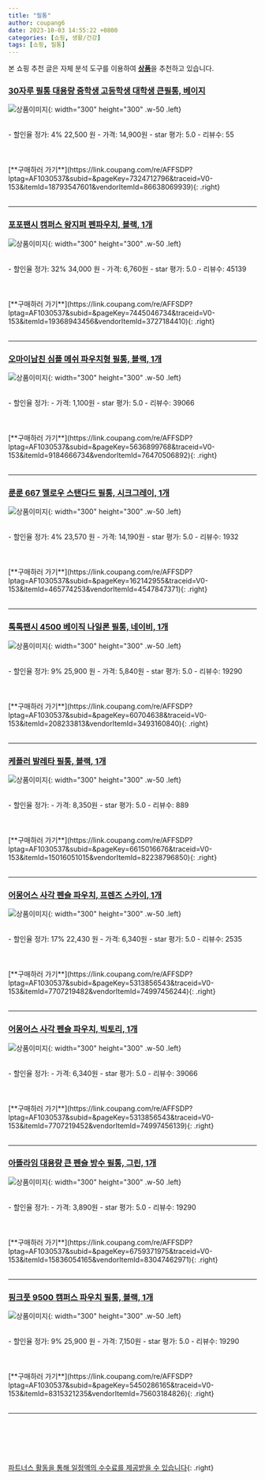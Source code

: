 ```yaml
---
title: "필통"
author: coupang6
date: 2023-10-03 14:55:22 +0800
categories: [쇼핑, 생활/건강]
tags: [쇼핑, 필통]
---
```


본 쇼핑 추천 글은 자체 분석 도구를 이용하여 [**상품**](https://link.coupang.com/a/bao1ui)을 추천하고 있습니다.

### [30자루 필통 대용량 중학생 고등학생 대학생 큰필통, 베이지](https://link.coupang.com/re/AFFSDP?lptag=AF1030537&subid=&pageKey=7324712796&traceid=V0-153&itemId=18793547601&vendorItemId=86638069939)

![상품이미지](https://thumbnail7.coupangcdn.com/thumbnails/remote/230x230ex/image/vendor_inventory/1a6a/9110cd62961f530ac761563726584e80af547566ca85e2d72bfa223832be.jpg){: width="300" height="300" .w-50 .left}


<br>
- 할인율 정가: 4%  22,500   원
- 가격: 14,900원
- star 평가: 5.0
- 리뷰수: 55
<br>
<br>
<br>
<br>
[**구매하러 가기**](https://link.coupang.com/re/AFFSDP?lptag=AF1030537&subid=&pageKey=7324712796&traceid=V0-153&itemId=18793547601&vendorItemId=86638069939){: .right}
<br>
<br>

---

### [포포팬시 캠퍼스 왕지퍼 펜파우치, 블랙, 1개](https://link.coupang.com/re/AFFSDP?lptag=AF1030537&subid=&pageKey=7445046734&traceid=V0-153&itemId=19368943456&vendorItemId=3727184410)

![상품이미지](https://thumbnail8.coupangcdn.com/thumbnails/remote/230x230ex/image/retail/images/4274031022047412-a90e79fb-b1f3-4e09-a852-2e0d4324ee51.jpg){: width="300" height="300" .w-50 .left}


<br>
- 할인율 정가: 32%  34,000   원
- 가격: 6,760원
- star 평가: 5.0
- 리뷰수: 45139
<br>
<br>
<br>
<br>
[**구매하러 가기**](https://link.coupang.com/re/AFFSDP?lptag=AF1030537&subid=&pageKey=7445046734&traceid=V0-153&itemId=19368943456&vendorItemId=3727184410){: .right}
<br>
<br>

---

### [오마이남친 심플 메쉬 파우치형 필통, 블랙, 1개](https://link.coupang.com/re/AFFSDP?lptag=AF1030537&subid=&pageKey=5636899768&traceid=V0-153&itemId=9184666734&vendorItemId=76470506892)

![상품이미지](https://thumbnail10.coupangcdn.com/thumbnails/remote/230x230ex/image/retail/images/3818336172544447-76cc986d-d921-4e75-a62c-f7014d2ed260.jpg){: width="300" height="300" .w-50 .left}


<br>
- 할인율 정가: 
- 가격: 1,100원
- star 평가: 5.0
- 리뷰수: 39066
<br>
<br>
<br>
<br>
[**구매하러 가기**](https://link.coupang.com/re/AFFSDP?lptag=AF1030537&subid=&pageKey=5636899768&traceid=V0-153&itemId=9184666734&vendorItemId=76470506892){: .right}
<br>
<br>

---

### [룬룬 667 멜로우 스탠다드 필통, 시크그레이, 1개](https://link.coupang.com/re/AFFSDP?lptag=AF1030537&subid=&pageKey=162142955&traceid=V0-153&itemId=465774253&vendorItemId=4547847371)

![상품이미지](https://thumbnail10.coupangcdn.com/thumbnails/remote/230x230ex/image/retail/images/1751802006009798-962c961f-b057-4ae3-a96a-a29ef7a21834.jpg){: width="300" height="300" .w-50 .left}


<br>
- 할인율 정가: 4%  23,570   원
- 가격: 14,190원
- star 평가: 5.0
- 리뷰수: 1932
<br>
<br>
<br>
<br>
[**구매하러 가기**](https://link.coupang.com/re/AFFSDP?lptag=AF1030537&subid=&pageKey=162142955&traceid=V0-153&itemId=465774253&vendorItemId=4547847371){: .right}
<br>
<br>

---

### [톡톡팬시 4500 베이직 나일론 필통, 네이비, 1개](https://link.coupang.com/re/AFFSDP?lptag=AF1030537&subid=&pageKey=60704638&traceid=V0-153&itemId=208233813&vendorItemId=3493160840)

![상품이미지](https://thumbnail9.coupangcdn.com/thumbnails/remote/230x230ex/image/retail/images/2018/01/16/15/9/bf5e0b2d-aa30-4949-baf2-72e971c25dde.jpg){: width="300" height="300" .w-50 .left}


<br>
- 할인율 정가: 9%  25,900   원
- 가격: 5,840원
- star 평가: 5.0
- 리뷰수: 19290
<br>
<br>
<br>
<br>
[**구매하러 가기**](https://link.coupang.com/re/AFFSDP?lptag=AF1030537&subid=&pageKey=60704638&traceid=V0-153&itemId=208233813&vendorItemId=3493160840){: .right}
<br>
<br>

---

### [케플러 발레타 필통, 블랙, 1개](https://link.coupang.com/re/AFFSDP?lptag=AF1030537&subid=&pageKey=6615016676&traceid=V0-153&itemId=15016051015&vendorItemId=82238796850)

![상품이미지](https://thumbnail8.coupangcdn.com/thumbnails/remote/230x230ex/image/retail/images/1912075775529610-decde96d-8665-4b46-bf70-aa6770f85421.png){: width="300" height="300" .w-50 .left}


<br>
- 할인율 정가: 
- 가격: 8,350원
- star 평가: 5.0
- 리뷰수: 889
<br>
<br>
<br>
<br>
[**구매하러 가기**](https://link.coupang.com/re/AFFSDP?lptag=AF1030537&subid=&pageKey=6615016676&traceid=V0-153&itemId=15016051015&vendorItemId=82238796850){: .right}
<br>
<br>

---

### [어몽어스 사각 펜슬 파우치, 프렌즈 스카이, 1개](https://link.coupang.com/re/AFFSDP?lptag=AF1030537&subid=&pageKey=5313856543&traceid=V0-153&itemId=7707219482&vendorItemId=74997456244)

![상품이미지](https://thumbnail8.coupangcdn.com/thumbnails/remote/230x230ex/image/retail/images/209086089355451-6e707f51-2170-4b66-b767-c54baa9142ee.jpg){: width="300" height="300" .w-50 .left}


<br>
- 할인율 정가: 17%  22,430   원
- 가격: 6,340원
- star 평가: 5.0
- 리뷰수: 2535
<br>
<br>
<br>
<br>
[**구매하러 가기**](https://link.coupang.com/re/AFFSDP?lptag=AF1030537&subid=&pageKey=5313856543&traceid=V0-153&itemId=7707219482&vendorItemId=74997456244){: .right}
<br>
<br>

---

### [어몽어스 사각 펜슬 파우치, 빅토리, 1개](https://link.coupang.com/re/AFFSDP?lptag=AF1030537&subid=&pageKey=5313856543&traceid=V0-153&itemId=7707219452&vendorItemId=74997456139)

![상품이미지](https://thumbnail8.coupangcdn.com/thumbnails/remote/230x230ex/image/rs_quotation_api/sbz7x6ie/4da757c1d9934b5199aefd57ff95f7a6.jpg){: width="300" height="300" .w-50 .left}


<br>
- 할인율 정가: 
- 가격: 6,340원
- star 평가: 5.0
- 리뷰수: 39066
<br>
<br>
<br>
<br>
[**구매하러 가기**](https://link.coupang.com/re/AFFSDP?lptag=AF1030537&subid=&pageKey=5313856543&traceid=V0-153&itemId=7707219452&vendorItemId=74997456139){: .right}
<br>
<br>

---

### [아뜰라임 대용량 큰 펜슬 방수 필통, 그린, 1개](https://link.coupang.com/re/AFFSDP?lptag=AF1030537&subid=&pageKey=6759371975&traceid=V0-153&itemId=15836054165&vendorItemId=83047462971)

![상품이미지](https://thumbnail9.coupangcdn.com/thumbnails/remote/230x230ex/image/retail/images/380184220045564-77f333fd-974f-4df5-87bd-b5a2b7de690b.jpg){: width="300" height="300" .w-50 .left}


<br>
- 할인율 정가: 
- 가격: 3,890원
- star 평가: 5.0
- 리뷰수: 19290
<br>
<br>
<br>
<br>
[**구매하러 가기**](https://link.coupang.com/re/AFFSDP?lptag=AF1030537&subid=&pageKey=6759371975&traceid=V0-153&itemId=15836054165&vendorItemId=83047462971){: .right}
<br>
<br>

---

### [핑크풋 9500 캠퍼스 파우치 필통, 블랙, 1개](https://link.coupang.com/re/AFFSDP?lptag=AF1030537&subid=&pageKey=5450286165&traceid=V0-153&itemId=8315321235&vendorItemId=75603184826)

![상품이미지](https://thumbnail7.coupangcdn.com/thumbnails/remote/230x230ex/image/retail/images/2356601740813461-860997c8-49f2-433c-9c46-4692b8163d04.jpg){: width="300" height="300" .w-50 .left}


<br>
- 할인율 정가: 9%  25,900   원
- 가격: 7,150원
- star 평가: 5.0
- 리뷰수: 19290
<br>
<br>
<br>
<br>
[**구매하러 가기**](https://link.coupang.com/re/AFFSDP?lptag=AF1030537&subid=&pageKey=5450286165&traceid=V0-153&itemId=8315321235&vendorItemId=75603184826){: .right}
<br>
<br>

---
<br><br><br><br><br> [파트너스 활동을 통해 일정액의 수수료를 제공받을 수 있습니다](https://link.coupang.com/a/bao1ui){: .right}